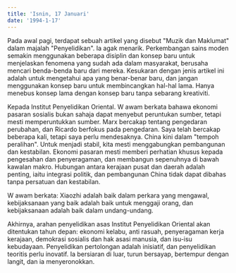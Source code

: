 ```yaml
---
title: 'Isnin, 17 Januari'
date: '1994-1-17'
---
```

Pada awal pagi, terdapat sebuah artikel yang disebut "Muzik dan Maklumat" dalam majalah "Penyelidikan". Ia agak menarik. Perkembangan sains moden semakin menggunakan beberapa disiplin dan konsep baru untuk menjelaskan fenomena yang sudah ada dalam masyarakat, berusaha mencari benda-benda baru dari mereka. Kesukaran dengan jenis artikel ini adalah untuk mengetahui apa yang benar-benar baru, dan jangan menggunakan konsep baru untuk membincangkan hal-hal lama. Hanya menebus konsep lama dengan konsep baru tanpa sebarang kreativiti.

Kepada Institut Penyelidikan Oriental. W awam berkata bahawa ekonomi pasaran sosialis bukan sahaja dapat menyebut peruntukan sumber, tetapi mesti memperuntukkan sumber. Marx bercakap tentang pengedaran perubahan, dan Ricardo berfokus pada pengedaran. Saya telah bercakap beberapa kali, tetapi saya perlu mendesaknya. China kini dalam "tempoh peralihan". Untuk menjadi stabil, kita mesti menggabungkan pembangunan dan kestabilan. Ekonomi pasaran mesti memberi perhatian khusus kepada pengesahan dan penyeragaman, dan membangun sepenuhnya di bawah kawalan makro. Hubungan antara kerajaan pusat dan daerah adalah penting, iaitu integrasi politik, dan pembangunan China tidak dapat dibahas tanpa persatuan dan kestabilan.

W awam berkata: Xiaozhi adalah baik dalam perkara yang mengawal, kebijaksanaan yang baik adalah baik untuk menggaji orang, dan kebijaksanaan adalah baik dalam undang-undang.

Akhirnya, arahan penyelidikan asas Institut Penyelidikan Oriental akan ditentukan tahun depan: ekonomi kelabu, anti rasuah, penyeragaman kerja kerajaan, demokrasi sosialis dan hak asasi manusia, dan isu-isu kebudayaan. Penyelidikan pertolongan adalah inisiatif, dan penyelidikan teoritis perlu inovatif. Ia bersiaran di luar, turun bersayap, bertempur dengan langit, dan ia menyeronokkan.